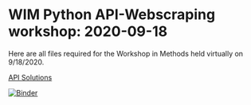 # WIM Python API-Webscraping workshop: 2020-09-18

Here are all files required for the Workshop in Methods held virtually on 9/18/2020.

[API Solutions](https://mybinder.org/v2/gh/anne-kav/WIM/master?filepath=02_WebScraping%2FWorkshop%2FAPI_Solutions.ipynb)

[![Binder](https://mybinder.org/badge_logo.svg)](https://mybinder.org/v2/gh/anne-kav/WIM/master?filepath=02_WebScraping%2FWorkshop%2FWebscraping_Solutions.ipynb)


